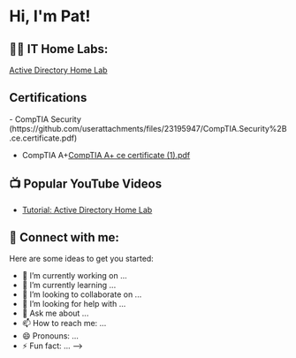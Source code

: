 <h1>Hi, I'm Pat! 
<h2>👨‍💻 IT Home Labs:</h2>

[Active Directory Home Lab](https://github.com/joshmadakor1/Algorithms-Practice)

<h2> Certifications</h2>
  - CompTIA Security (https://github.com/userattachments/files/23195947/CompTIA.Security%2B.ce.certificate.pdf)

  - CompTIA A+[CompTIA A+ ce certificate (1).pdf](https://github.com/user-attachments/files/23195949/CompTIA.A%2B.ce.certificate.1.pdf)


<h2>📺 Popular YouTube Videos</h2>

- [Tutorial: Active Directory Home Lab](https://www.youtube.com/watch?v=a83ASGn_V_s)

<h2> 🤳 Connect with me:</h2>


Here are some ideas to get you started:

- 🔭 I’m currently working on ...
- 🌱 I’m currently learning ...
- 👯 I’m looking to collaborate on ...
- 🤔 I’m looking for help with ...
- 💬 Ask me about ...
- 📫 How to reach me: ...
- 😄 Pronouns: ...
- ⚡ Fun fact: ...
-->
